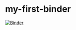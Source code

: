 # my-first-binder
[![Binder](https://mybinder.org/badge_logo.svg)](https://mybinder.org/v2/gh/daniel-gallegos1/my-first-binder/HEAD)
